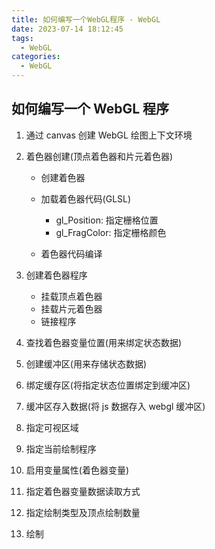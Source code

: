 ```yaml
---
title: 如何编写一个WebGL程序 - WebGL
date: 2023-07-14 18:12:45
tags:
  - WebGL
categories:
  - WebGL
---
```


## 如何编写一个 WebGL 程序

1. 通过 canvas 创建 WebGL 绘图上下文环境
2. 着色器创建(顶点着色器和片元着色器)

   - 创建着色器
   - 加载着色器代码(GLSL)

     - gl_Position: 指定栅格位置
     - gl_FragColor: 指定栅格颜色

   - 着色器代码编译

3. 创建着色器程序

   - 挂载顶点着色器
   - 挂载片元着色器
   - 链接程序

4. 查找着色器变量位置(用来绑定状态数据)
5. 创建缓冲区(用来存储状态数据)
6. 绑定缓存区(将指定状态位置绑定到缓冲区)
7. 缓冲区存入数据(将 js 数据存入 webgl 缓冲区)
8. 指定可视区域
9. 指定当前绘制程序
10. 启用变量属性(着色器变量)
11. 指定着色器变量数据读取方式
12. 指定绘制类型及顶点绘制数量
13. 绘制
